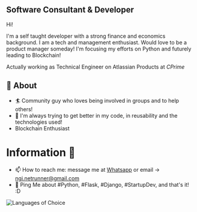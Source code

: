 ## Software Consultant & Developer           
Hi!

I'm a self taught developer with a strong finance and economics background. I am a tech and management enthusiast. Would love to be a product manager someday! I'm focusing my efforts on Python and futurely leading to Blockchain!

Actually working as Technical Engineer on Atlassian Products at *CPrime*

## 🧐 About
- 🏄‍ Community guy who loves being involved in groups and to help others!
- 🌱 I'm always trying to get better in my code, in reusability and the technologies used!
-    Blockchain Enthusiast

# Information 🤔
- 📫 How to reach me: message me at [Whatsapp](https://wa.me/+5547996235834) or email -> ngj.netrunner@gmail.com
- 💬 Ping Me about #Python, #Flask, #Django, #StartupDev, and that's it! :D 

![Languages of Choice](https://github-readme-stats.vercel.app/api/top-langs/?username=ngeorgj&layout=compact&theme=dracula)

